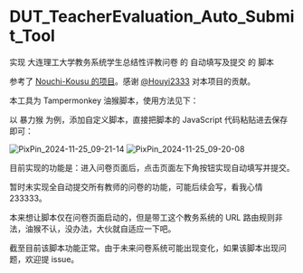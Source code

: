 # DUT_TeacherEvaluation_Auto_Submit_Tool
实现 大连理工大学教务系统学生总结性评教问卷 的 自动填写及提交 的 脚本

参考了 [Nouchi-Kousu 的项目](https://github.com/Nouchi-Kousu/Dlut_auto-StudentSummativeEvaluation)。感谢 [@Houyi2333](https://github.com/Houyi2333) 对本项目的贡献。

本工具为 Tampermonkey 油猴脚本，使用方法见下：

以 暴力猴 为例，添加自定义脚本，直接把脚本的 JavaScript 代码粘贴进去保存即可：

![PixPin_2024-11-25_09-21-14](./image/PixPin_2024-11-25_09-21-14.jpg)
![PixPin_2024-11-25_09-20-08](./image/PixPin_2024-11-25_09-20-08.jpg)

目前实现的功能是：进入问卷页面后，点击页面左下角按钮实现自动填写并提交。

暂时未实现全自动提交所有教师的问卷的功能，可能后续会写，看我心情 233333。

本来想让脚本仅在问卷页面启动的，但是带工这个教务系统的 URL 路由规则非法，油猴不认，没办法，大伙就自适应一下吧。

截至目前该脚本功能正常。由于未来问卷系统可能出现变化，如果该脚本出现问题，欢迎提 issue。
